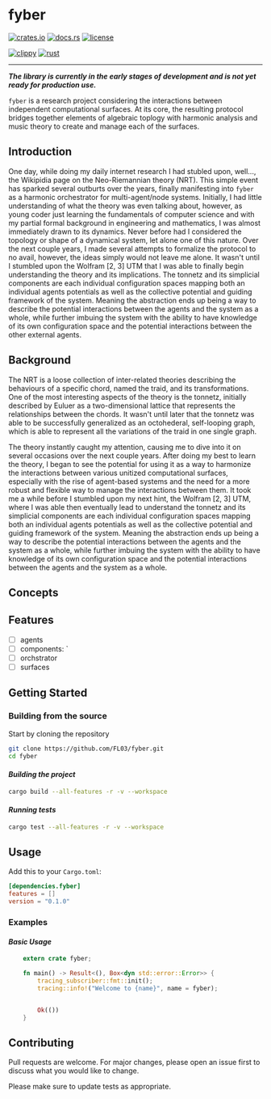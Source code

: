 # fyber

[![crates.io](https://img.shields.io/crates/v/fyber.svg)](https://crates.io/crates/fyber)
[![docs.rs](https://docs.rs/fyber/badge.svg)](https://docs.rs/fyber)
[![license](https://img.shields.io/crates/l/fyber.svg)](https://crates.io/crates/fyber)

[![clippy](https://github.com/FL03/fyber/actions/workflows/clippy.yml/badge.svg)](https://github.com/FL03/fyber/actions/workflows/clippy.yml)
[![rust](https://github.com/FL03/fyber/actions/workflows/rust.yml/badge.svg)](https://github.com/FL03/fyber/actions/workflows/rust.yml)

***

_**The library is currently in the early stages of development and is not yet ready for production use.**_

`fyber` is a research project considering the interactions between independent computational surfaces. At its core, the resulting protocol bridges together elements of algebraic toplogy with harmonic analysis and music theory to create and manage each of the surfaces.

## Introduction

One day, while doing my daily internet research I had stubled upon, well..., the Wikipidia page on the Neo-Riemannian theory (NRT). This simple event has sparked several outburts over the years, finally manifesting into `fyber` as a harmonic orchestrator for multi-agent/node systems. Initially, I had little understanding of what the theory was even talking about, however, as young coder just learning the fundamentals of computer science and with my partial formal background in engineering and mathematics, I was almost immediately drawn to its dynamics. Never before had I considered the topology or shape of a dynamical system, let alone one of this nature. Over the next couple years, I made several attempts to formalize the protocol to no avail, however, the ideas simply would not leave me alone. It wasn't until I stumbled upon the Wolfram [2, 3] UTM that I was able to finally begin understanding the theory and its implications. The tonnetz and its simplicial components are each individual configuration spaces mapping both an individual agents potentials as well as the collective potential and guiding framework of the system. Meaning the abstraction ends up being a way to describe the potential interactions between the agents and the system as a whole, while further imbuing the system with the ability to have knowledge of its own configuration space and the potential interactions between the other external agents.

## Background

The NRT is a loose collection of inter-related theories describing the behaviours of a specific chord, named the traid, and its transformations. One of the most interesting aspects of the theory is the tonnetz, initially described by Euluer as a two-dimensional lattice that represents the relationships between the chords. It wasn't until later that the tonnetz was able to be successfully generalized as an octohederal, self-looping graph, which is able to represent all the variations of the traid in one single graph.

The theory instantly caught my attention, causing me to dive into it on several occasions over the next couple years. After doing my best to learn the theory, I began to see the potential for using it as a way to harmonize the interactions between various unitized computational surfaces, especially with the rise of agent-based systems and the need for a more robust and flexible way to manage the interactions between them. It took me a while before I stumbled upon my next hint, the Wolfram [2, 3] UTM, where I was able then eventually lead to understand the tonnetz and its simplicial components are each individual configuration spaces mapping both an individual agents potentials as well as the collective potential and guiding framework of the system. Meaning the abstraction ends up being a way to describe the potential interactions between the agents and the system as a whole, while further imbuing the system with the ability to have knowledge of its own configuration space and the potential interactions between the agents and the system as a whole.

## Concepts



## Features

- [ ] agents
- [ ] components: `
- [ ] orchstrator
- [ ] surfaces

## Getting Started

### Building from the source

Start by cloning the repository

```bash
git clone https://github.com/FL03/fyber.git
cd fyber
```

#### _Building the project_

```bash
cargo build --all-features -r -v --workspace
```

#### _Running tests_

```bash
cargo test --all-features -r -v --workspace
```

## Usage

Add this to your `Cargo.toml`:

```toml
[dependencies.fyber]
features = []
version = "0.1.0"
```

### Examples

#### _Basic Usage_

```rust
    extern crate fyber;

    fn main() -> Result<(), Box<dyn std::error::Error>> {
        tracing_subscriber::fmt::init();
        tracing::info!("Welcome to {name}", name = fyber);


        Ok(())
    }
```

## Contributing

Pull requests are welcome. For major changes, please open an issue first
to discuss what you would like to change.

Please make sure to update tests as appropriate.
